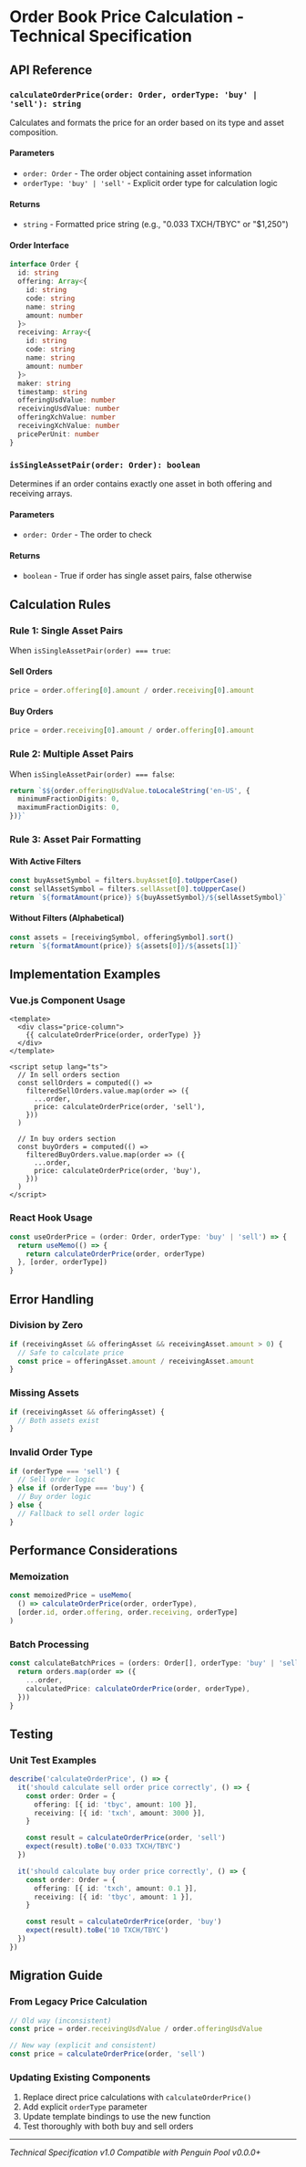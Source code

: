 # Order Book Price Calculation - Technical Specification

## API Reference

### `calculateOrderPrice(order: Order, orderType: 'buy' | 'sell'): string`

Calculates and formats the price for an order based on its type and asset composition.

#### Parameters

- `order: Order` - The order object containing asset information
- `orderType: 'buy' | 'sell'` - Explicit order type for calculation logic

#### Returns

- `string` - Formatted price string (e.g., "0.033 TXCH/TBYC" or "$1,250")

#### Order Interface

```typescript
interface Order {
  id: string
  offering: Array<{
    id: string
    code: string
    name: string
    amount: number
  }>
  receiving: Array<{
    id: string
    code: string
    name: string
    amount: number
  }>
  maker: string
  timestamp: string
  offeringUsdValue: number
  receivingUsdValue: number
  offeringXchValue: number
  receivingXchValue: number
  pricePerUnit: number
}
```

### `isSingleAssetPair(order: Order): boolean`

Determines if an order contains exactly one asset in both offering and receiving arrays.

#### Parameters

- `order: Order` - The order to check

#### Returns

- `boolean` - True if order has single asset pairs, false otherwise

## Calculation Rules

### Rule 1: Single Asset Pairs

When `isSingleAssetPair(order) === true`:

#### Sell Orders

```typescript
price = order.offering[0].amount / order.receiving[0].amount
```

#### Buy Orders

```typescript
price = order.receiving[0].amount / order.offering[0].amount
```

### Rule 2: Multiple Asset Pairs

When `isSingleAssetPair(order) === false`:

```typescript
return `$${order.offeringUsdValue.toLocaleString('en-US', {
  minimumFractionDigits: 0,
  maximumFractionDigits: 0,
})}`
```

### Rule 3: Asset Pair Formatting

#### With Active Filters

```typescript
const buyAssetSymbol = filters.buyAsset[0].toUpperCase()
const sellAssetSymbol = filters.sellAsset[0].toUpperCase()
return `${formatAmount(price)} ${buyAssetSymbol}/${sellAssetSymbol}`
```

#### Without Filters (Alphabetical)

```typescript
const assets = [receivingSymbol, offeringSymbol].sort()
return `${formatAmount(price)} ${assets[0]}/${assets[1]}`
```

## Implementation Examples

### Vue.js Component Usage

```vue
<template>
  <div class="price-column">
    {{ calculateOrderPrice(order, orderType) }}
  </div>
</template>

<script setup lang="ts">
  // In sell orders section
  const sellOrders = computed(() =>
    filteredSellOrders.value.map(order => ({
      ...order,
      price: calculateOrderPrice(order, 'sell'),
    }))
  )

  // In buy orders section
  const buyOrders = computed(() =>
    filteredBuyOrders.value.map(order => ({
      ...order,
      price: calculateOrderPrice(order, 'buy'),
    }))
  )
</script>
```

### React Hook Usage

```typescript
const useOrderPrice = (order: Order, orderType: 'buy' | 'sell') => {
  return useMemo(() => {
    return calculateOrderPrice(order, orderType)
  }, [order, orderType])
}
```

## Error Handling

### Division by Zero

```typescript
if (receivingAsset && offeringAsset && receivingAsset.amount > 0) {
  // Safe to calculate price
  const price = offeringAsset.amount / receivingAsset.amount
}
```

### Missing Assets

```typescript
if (receivingAsset && offeringAsset) {
  // Both assets exist
}
```

### Invalid Order Type

```typescript
if (orderType === 'sell') {
  // Sell order logic
} else if (orderType === 'buy') {
  // Buy order logic
} else {
  // Fallback to sell order logic
}
```

## Performance Considerations

### Memoization

```typescript
const memoizedPrice = useMemo(
  () => calculateOrderPrice(order, orderType),
  [order.id, order.offering, order.receiving, orderType]
)
```

### Batch Processing

```typescript
const calculateBatchPrices = (orders: Order[], orderType: 'buy' | 'sell') => {
  return orders.map(order => ({
    ...order,
    calculatedPrice: calculateOrderPrice(order, orderType),
  }))
}
```

## Testing

### Unit Test Examples

```typescript
describe('calculateOrderPrice', () => {
  it('should calculate sell order price correctly', () => {
    const order: Order = {
      offering: [{ id: 'tbyc', amount: 100 }],
      receiving: [{ id: 'txch', amount: 3000 }],
    }

    const result = calculateOrderPrice(order, 'sell')
    expect(result).toBe('0.033 TXCH/TBYC')
  })

  it('should calculate buy order price correctly', () => {
    const order: Order = {
      offering: [{ id: 'txch', amount: 0.1 }],
      receiving: [{ id: 'tbyc', amount: 1 }],
    }

    const result = calculateOrderPrice(order, 'buy')
    expect(result).toBe('10 TXCH/TBYC')
  })
})
```

## Migration Guide

### From Legacy Price Calculation

```typescript
// Old way (inconsistent)
const price = order.receivingUsdValue / order.offeringUsdValue

// New way (explicit and consistent)
const price = calculateOrderPrice(order, 'sell')
```

### Updating Existing Components

1. Replace direct price calculations with `calculateOrderPrice()`
2. Add explicit `orderType` parameter
3. Update template bindings to use the new function
4. Test thoroughly with both buy and sell orders

---

_Technical Specification v1.0_
_Compatible with Penguin Pool v0.0.0+_
